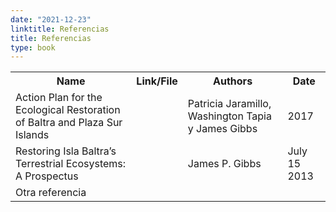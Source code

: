 ```yaml
---
date: "2021-12-23"
linktitle: Referencias
title: Referencias
type: book
---
```


<table>
<tr>
<th>Name</th>
<th>Link/File</th>
<th>Authors</th>
<th>Date</th>
</tr>
<tr>
  <td>Action Plan for the Ecological Restoration of Baltra and Plaza Sur Islands</td>
  <td></td>
  <td>Patricia Jaramillo, Washington Tapia y James Gibbs</td>
  <td>2017</td>
</tr>
<tr>
  <td>Restoring Isla Baltra’s Terrestrial Ecosystems: A Prospectus</td>
  <td></td>
  <td>James P. Gibbs</td>
  <td>July 15 2013</td>
</tr>
<tr>
<td>Otra referencia</td>
<td></td>
<td></td>
<td></td>
</tr>
</table>
